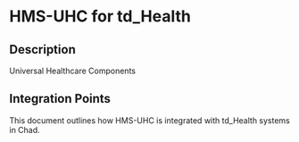 # HMS-UHC for td_Health

## Description

Universal Healthcare Components

## Integration Points

This document outlines how HMS-UHC is integrated with td_Health systems in Chad.
